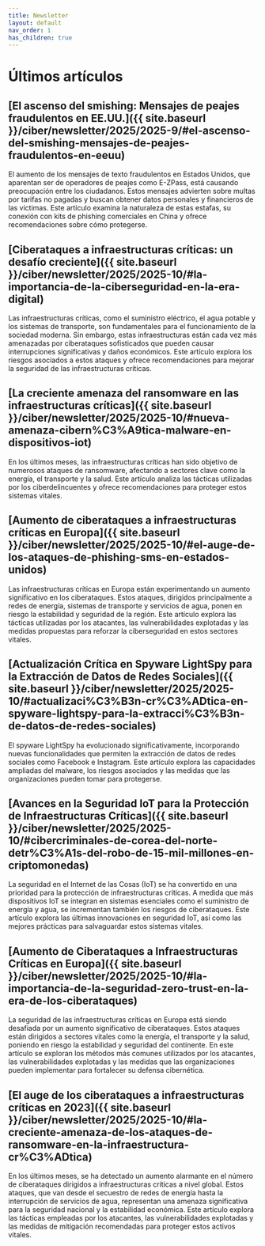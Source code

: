 ```yaml
---
title: Newsletter
layout: default
nav_order: 1
has_children: true
---
```


# Últimos artículos

## [El ascenso del smishing: Mensajes de peajes fraudulentos en EE.UU.]({{ site.baseurl }}/ciber/newsletter/2025/2025-9/#el-ascenso-del-smishing-mensajes-de-peajes-fraudulentos-en-eeuu)

El aumento de los mensajes de texto fraudulentos en Estados Unidos, que aparentan ser de operadores de peajes como E-ZPass, está causando preocupación entre los ciudadanos. Estos mensajes advierten sobre multas por tarifas no pagadas y buscan obtener datos personales y financieros de las víctimas. Este artículo examina la naturaleza de estas estafas, su conexión con kits de phishing comerciales en China y ofrece recomendaciones sobre cómo protegerse.

## [Ciberataques a infraestructuras críticas: un desafío creciente]({{ site.baseurl }}/ciber/newsletter/2025/2025-10/#la-importancia-de-la-ciberseguridad-en-la-era-digital)

Las infraestructuras críticas, como el suministro eléctrico, el agua potable y los sistemas de transporte, son fundamentales para el funcionamiento de la sociedad moderna. Sin embargo, estas infraestructuras están cada vez más amenazadas por ciberataques sofisticados que pueden causar interrupciones significativas y daños económicos. Este artículo explora los riesgos asociados a estos ataques y ofrece recomendaciones para mejorar la seguridad de las infraestructuras críticas.

## [La creciente amenaza del ransomware en las infraestructuras críticas]({{ site.baseurl }}/ciber/newsletter/2025/2025-10/#nueva-amenaza-cibern%C3%A9tica-malware-en-dispositivos-iot)

En los últimos meses, las infraestructuras críticas han sido objetivo de numerosos ataques de ransomware, afectando a sectores clave como la energía, el transporte y la salud. Este artículo analiza las tácticas utilizadas por los ciberdelincuentes y ofrece recomendaciones para proteger estos sistemas vitales.

## [Aumento de ciberataques a infraestructuras críticas en Europa]({{ site.baseurl }}/ciber/newsletter/2025/2025-10/#el-auge-de-los-ataques-de-phishing-sms-en-estados-unidos)

Las infraestructuras críticas en Europa están experimentando un aumento significativo en los ciberataques. Estos ataques, dirigidos principalmente a redes de energía, sistemas de transporte y servicios de agua, ponen en riesgo la estabilidad y seguridad de la región. Este artículo explora las tácticas utilizadas por los atacantes, las vulnerabilidades explotadas y las medidas propuestas para reforzar la ciberseguridad en estos sectores vitales.

## [Actualización Crítica en Spyware LightSpy para la Extracción de Datos de Redes Sociales]({{ site.baseurl }}/ciber/newsletter/2025/2025-10/#actualizaci%C3%B3n-cr%C3%ADtica-en-spyware-lightspy-para-la-extracci%C3%B3n-de-datos-de-redes-sociales)

El spyware LightSpy ha evolucionado significativamente, incorporando nuevas funcionalidades que permiten la extracción de datos de redes sociales como Facebook e Instagram. Este artículo explora las capacidades ampliadas del malware, los riesgos asociados y las medidas que las organizaciones pueden tomar para protegerse.

## [Avances en la Seguridad IoT para la Protección de Infraestructuras Críticas]({{ site.baseurl }}/ciber/newsletter/2025/2025-10/#cibercriminales-de-corea-del-norte-detr%C3%A1s-del-robo-de-15-mil-millones-en-criptomonedas)

La seguridad en el Internet de las Cosas (IoT) se ha convertido en una prioridad para la protección de infraestructuras críticas. A medida que más dispositivos IoT se integran en sistemas esenciales como el suministro de energía y agua, se incrementan también los riesgos de ciberataques. Este artículo explora las últimas innovaciones en seguridad IoT, así como las mejores prácticas para salvaguardar estos sistemas vitales.

## [Aumento de Ciberataques a Infraestructuras Críticas en Europa]({{ site.baseurl }}/ciber/newsletter/2025/2025-10/#la-importancia-de-la-seguridad-zero-trust-en-la-era-de-los-ciberataques)

La seguridad de las infraestructuras críticas en Europa está siendo desafiada por un aumento significativo de ciberataques. Estos ataques están dirigidos a sectores vitales como la energía, el transporte y la salud, poniendo en riesgo la estabilidad y seguridad del continente. En este artículo se exploran los métodos más comunes utilizados por los atacantes, las vulnerabilidades explotadas y las medidas que las organizaciones pueden implementar para fortalecer su defensa cibernética.

## [El auge de los ciberataques a infraestructuras críticas en 2023]({{ site.baseurl }}/ciber/newsletter/2025/2025-10/#la-creciente-amenaza-de-los-ataques-de-ransomware-en-la-infraestructura-cr%C3%ADtica)

En los últimos meses, se ha detectado un aumento alarmante en el número de ciberataques dirigidos a infraestructuras críticas a nivel global. Estos ataques, que van desde el secuestro de redes de energía hasta la interrupción de servicios de agua, representan una amenaza significativa para la seguridad nacional y la estabilidad económica. Este artículo explora las tácticas empleadas por los atacantes, las vulnerabilidades explotadas y las medidas de mitigación recomendadas para proteger estos activos vitales.